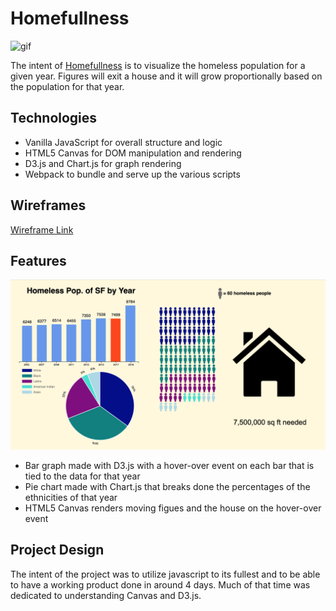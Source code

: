 # Homefullness

![gif](https://media.giphy.com/media/duKwX94oohcerw7775/giphy.gif)

The intent of 
[Homefullness](https://crgee1.github.io/Homefullness/) is to visualize the homeless population for a given year. Figures will exit a house and it will grow proportionally based on the population for that year.

## Technologies

* Vanilla JavaScript for overall structure and logic
* HTML5 Canvas for DOM manipulation and rendering
* D3.js and Chart.js for graph rendering
* Webpack to bundle and serve up the various scripts

## Wireframes

[Wireframe Link](https://xd.adobe.com/view/3416aa7e-9ce0-4a51-74c2-a0bb1ac39f1f-4227/?hints=off)

## Features

![pic](https://github.com/crgee1/Homefullness/blob/master/assets/images/screenCapture1.png)

* Bar graph made with D3.js with a hover-over event on each bar that is tied to the data for that year
* Pie chart made with Chart.js that breaks done the percentages of the ethnicities of that year
* HTML5 Canvas renders moving figues and the house on the hover-over event

## Project Design

The intent of the project was to utilize javascript to its fullest and to be able to have a working product done in around 4 days. Much of that time was dedicated to understanding Canvas and D3.js.
